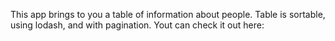 This app brings to you a table of information about people. Table is sortable, using lodash, and with pagination.
Yout can check it out here: 
